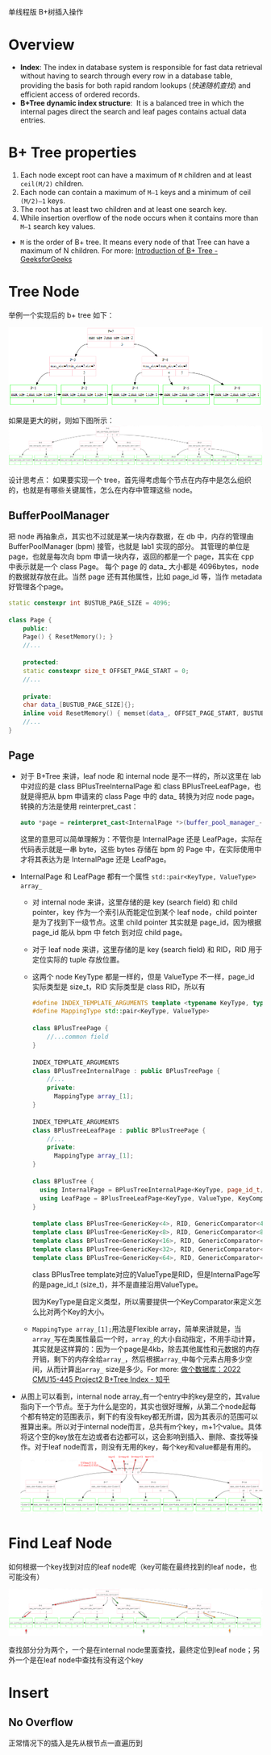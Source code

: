 单线程版 B+树插入操作

# Overview
- **Index**: The index in database system is responsible for fast data retrieval without having to search through every row in a database table, providing the basis for both rapid random lookups (*快速随机查找*) and efficient access of ordered records.
- **B+Tree dynamic index structure**:  It is a balanced tree in which the internal pages direct the search and leaf pages contains actual data entries.
# B+ Tree properties
1. Each node except root can have a maximum of `M` children and at least `ceil(M/2)` children.
2. Each node can contain a maximum of `M–1` keys and a minimum of ceil `(M/2)–1` keys.
3. The root has at least two children and at least one search key.
4. While insertion overflow of the node occurs when it contains more than `M–1` search key values.
-  `M` is the order of B+ tree. It means every node of that Tree can have a maximum of N children.
For more:
[Introduction of B+ Tree - GeeksforGeeks](https://www.geeksforgeeks.org/introduction-of-b-tree/#)
# Tree Node
举例一个实现后的 b+ tree 如下：

![](CMU445-Project2-BPlusTree-Insert/image-20231028120216283.png)

如果是更大的树，则如下图所示：
![image-20231103135501993](CMU445-Project2-BPlusTree-Insert/image-20231103135501993.png)

设计思考点：
如果要实现一个 tree，首先得考虑每个节点在内存中是怎么组织的，也就是有哪些关键属性，怎么在内存中管理这些 node。

## BufferPoolManager
把 node 再抽象点，其实也不过就是某一块内存数据，在 db 中，内存的管理由BufferPoolManager (bpm) 接管，也就是 lab1 实现的部分。
其管理的单位是 page，也就是每次向 bpm 申请一块内存，返回的都是一个 page，其实在 cpp 中表示就是一个 class Page。
每个 page 的 data_ 大小都是 4096bytes，node 的数据就存放在此。当然 page 还有其他属性，比如 page_id 等，当作 metadata 好管理各个page。
```c++
static constexpr int BUSTUB_PAGE_SIZE = 4096;

class Page {
	public: 
	Page() { ResetMemory(); }
    //...

    protected:
    static constexpr size_t OFFSET_PAGE_START = 0;
    //...
    
    private:
    char data_[BUSTUB_PAGE_SIZE]{};
	inline void ResetMemory() { memset(data_, OFFSET_PAGE_START, BUSTUB_PAGE_SIZE); }
	//...
}
```
## Page
- 对于 B+Tree 来讲，leaf node 和 internal node 是不一样的，所以这里在 lab 中对应的是 class BPlusTreeInternalPage 和 class BPlusTreeLeafPage，也就是得把从 bpm 申请来的 class Page 中的 data_ 转换为对应 node page。转换的方法是使用 reinterpret_cast：
	```c++
  auto *page = reinterpret_cast<InternalPage *>(buffer_pool_manager_->FetchPage(page)->GetData());
	```
	
	这里的意思可以简单理解为：不管你是 InternalPage 还是 LeafPage，实际在代码表示就是一串 byte，这些 bytes 存储在 bpm 的 Page 中，在实际使用中才将其表达为是 InternalPage 还是 LeafPage。
- InternalPage 和 LeafPage 都有一个属性 `std::pair<KeyType, ValueType> array_`
	- 对 internal node 来讲，这里存储的是 key (search field) 和 child pointer，key 作为一个索引从而能定位到某个 leaf node，child pointer 是为了找到下一级节点。这里 child pointer 其实就是 page_id，因为根据 page_id 能从 bpm 中 fetch 到对应 child page。
	- 对于 leaf node 来讲，这里存储的是 key (search field) 和 RID，RID 用于定位实际的 tuple 存放位置。
	- 这两个 node KeyType 都是一样的，但是 ValueType 不一样，page_id 实际类型是 size_t，RID 实际类型是 class RID，所以有
	  ```c++
	  #define INDEX_TEMPLATE_ARGUMENTS template <typename KeyType, typename ValueType, typename KeyComparator>
	  #define MappingType std::pair<KeyType, ValueType>
	  
	  class BPlusTreePage {
	      //...common field
	  }
	  
	  INDEX_TEMPLATE_ARGUMENTS
	  class BPlusTreeInternalPage : public BPlusTreePage {
	      //...
	      private:
	        MappingType array_[1];
	  }
	  
	  INDEX_TEMPLATE_ARGUMENTS
	  class BPlusTreeLeafPage : public BPlusTreePage {
	      //...
	      private:
	        MappingType array_[1];
	  }
	  
	  class BPlusTree {
	    using InternalPage = BPlusTreeInternalPage<KeyType, page_id_t, KeyComparator>;
	    using LeafPage = BPlusTreeLeafPage<KeyType, ValueType, KeyComparator>;
	  }
	  
	  template class BPlusTree<GenericKey<4>, RID, GenericComparator<4>>;
	  template class BPlusTree<GenericKey<8>, RID, GenericComparator<8>>;
	  template class BPlusTree<GenericKey<16>, RID, GenericComparator<16>>;
	  template class BPlusTree<GenericKey<32>, RID, GenericComparator<32>>;
	  template class BPlusTree<GenericKey<64>, RID, GenericComparator<64>>;
	  ```
	
	  class BPlusTree template对应的ValueType是RID，但是InternalPage写的是page_id_t (size_t)，并不是直接沿用ValueType。
	
	  因为KeyType是自定义类型，所以需要提供一个KeyComparator来定义怎么比对两个Key的大小。
	
	- `MappingType array_[1];`用法是Flexible array，简单来讲就是，当`array_`写在类属性最后一个时，`array_`的大小自动指定，不用手动计算，其实就是这样算的：因为一个page是4kb，除去其他属性和元数据的内存开销，剩下的内存全给`array_`，然后根据`array_`中每个元素占用多少空间，从而计算出`array_` size是多少。For more: [做个数据库：2022 CMU15-445 Project2 B+Tree Index - 知乎](https://zhuanlan.zhihu.com/p/580014163)
	
- 从图上可以看到，internal node array_有一个entry中的key是空的，其value指向下一个节点。至于为什么是空的，其实也很好理解，从第二个node起每个都有特定的范围表示，剩下的有没有key都无所谓，因为其表示的范围可以推算出来。所以对于internal node而言，总共有m个key，m+1个value。具体将这个空的key放在左边或者右边都可以，这会影响到插入、删除、查找等操作。对于leaf node而言，则没有无用的key，每个key和value都是有用的。
  ![image-20231103140417199](CMU445-Project2-BPlusTree-Insert/image-20231103140417199.png)

# Find Leaf Node

如何根据一个key找到对应的leaf node呢（key可能在最终找到的leaf node，也可能没有）

![image-20231103142048397](CMU445-Project2-BPlusTree-Insert/image-20231103142048397.png)

查找部分分为两个，一个是在internal node里面查找，最终定位到leaf node；另外一个是在leaf node中查找有没有这个key



# Insert

## No Overflow

正常情况下的插入是先从根节点一直遍历到
